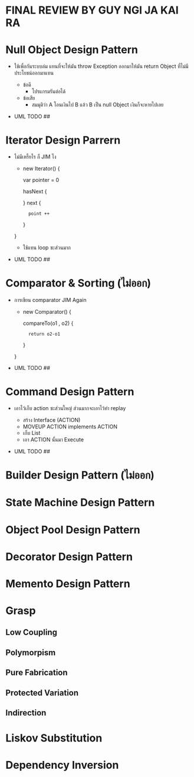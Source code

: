 # FINAL REVIEW BY GUY NGI JA KAI RA


# Null Object Design Pattern

- ใช้เพื่อกันระบบล่ม แทนที่จะให้มัน throw Exception ออกมาให้มัน return Object ที่ไม่มีประโยชน์ออกมาแทน
    - ข้อดี
        - โปรแกรมรันต่อได้
    - ข้อเสีย
        - สมมุติว่า A โอนเงินไป B แล้ว B เป็น null Object เงินก็จะหายไปเลย

- UML TODO ##

# Iterator Design Parrern

- ไม่มีเหรี้ยไร ก็ JIM ไง
    - new Iterator<DATATYPE>() {

        var pointer = 0

        hasNext {
            
        }
        next {

            point ++

        }

    }
    - ใช้แทน loop ซะส่วนมาก

- UML TODO ##

# Comparator & Sorting (ไม่ออก)

- การเขียน comparator JIM Again
    - new Comparator<DATATYPE>() {

        compareTo(o1 , o2) {

            return o2-o1

        }
        
    }

- UML TODO ##

# Command Design Pattern

- เอาไว้เก็บ action ซะส่วนใหญ่ ส่วนมากจะเอาไว้ทำ replay
    - สร้าง Interface (ACTION)
    - MOVEUP ACTION implements ACTION
    - เก็บ List<ACTION>
    - เอา ACTION นั้นมา Execute

- UML TODO ##

# Builder Design Pattern (ไม่ออก)

# State Machine Design Pattern

# Object Pool Design Pattern

# Decorator Design Pattern

# Memento Design Pattern

# Grasp

## Low Coupling

## Polymorpism

## Pure Fabrication

## Protected Variation

## Indirection

# Liskov Substitution

# Dependency Inversion






